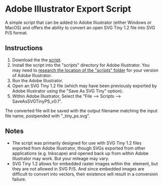 # Adobe Illustrator Export Script

A simple script that can be added to Adobe Illustrator (either Windows or MacOS) and offers the ability to convert an open SVG Tiny 1.2 file into SVG P/S format.

## Instructions

1. Download the the [script](https://github.com/authindicators/svg-ps-converters/blob/master/illustrator-script/SaveAsSVGTinyPS_v0.1.jsx).
1. Install the script into the "scripts" directory for Adobe Illustrator.  You may need to [research the location of the "scripts" folder](https://illustrator-scripting-guide.readthedocs.io/introduction/executingScripts/#installing-scripts-in-the-scripts-menu) for your version of Adobe Illustrator. 
1. Run the Adobe Illustrator.
1. Open an SVG Tiny 1.2 file (which may have been previously exported by Adobe Illustrator using the "Save As SVG Tiny" option).
1. Within Adobe Illustrator, Select the "File --> Scripts --> SaveAsSVGTinyPS_v0.1".

The converted file will be saved with the output filename matching the input file name, postpended with "\_tiny_ps.svg".

## Notes

- The script was primarily designed for use with SVG Tiny 1.2 files exported from Adobe Illustrator, though SVGs exported from other applications (e.g. Inkscape) and opened back up from within Adobe Illustrator may work.  But your mileage may vary.
- SVG Tiny 1.2 allows for embedded raster images within the <image> element, but they are not allowed in SVG P/S.  And since embedded images are difficult to convert into vectors, their existence will result in a conversion failure.


